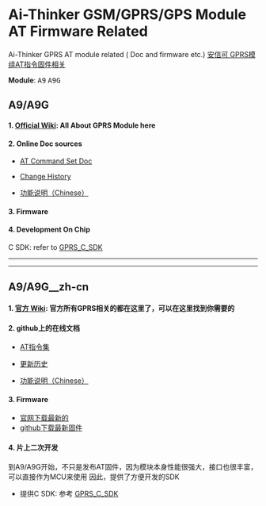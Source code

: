 Ai-Thinker GSM/GPRS/GPS Module AT Firmware Related
=========

Ai-Thinker GPRS AT module related ( Doc and firmware etc.)
[]()
[安信可 GPRS模组AT指令固件相关](#A9/A9G__zh-cn)

**Module**: <kbd>A9</kbd> <kbd>A9G</kbd>

## A9/A9G

#### 1. [Official Wiki](http://wiki.ai-thinker.com/gprs): All About GPRS Module here

#### 2. Online Doc sources

* [AT Command Set Doc](A9_A9G/doc/AT-Command-Set.md)

* [Change History](A9_A9G/doc/Change-History.md)

* [功能说明（Chinese）](A9_A9G/doc/功能说明.md)


#### 3. Firmware


#### 4. Development On Chip

C SDK: refer to [GPRS_C_SDK](https://github.com/Ai-Thinker-Open/GPRS_C_SDK)

--------------------------------------------
--------------------------------------------

## A9/A9G__zh-cn

#### 1. [官方 Wiki](http://wiki.ai-thinker.com/gprs): 官方所有GPRS相关的都在这里了，可以在这里找到你需要的

#### 2. github上的在线文档

* [AT指令集](A9_A9G/doc/AT-Command-Set.md)

* [更新历史](A9_A9G/doc/Change-History.md)

* [功能说明（Chinese）](A9_A9G/doc/功能说明.md)


#### 3. Firmware

* [官网下载最新的](http://wiki.ai-thinker.com/gprs/firmware)
* [github下载最新固件](https://github.com/Ai-Thinker-Open/GPRS-AT/releases)

#### 4. 片上二次开发

到A9/A9G开始，不只是发布AT固件，因为模块本身性能很强大，接口也很丰富，可以直接作为MCU来使用
因此，提供了方便开发的SDK

* 提供C SDK: 参考 [GPRS_C_SDK](https://github.com/Ai-Thinker-Open/GPRS_C_SDK)